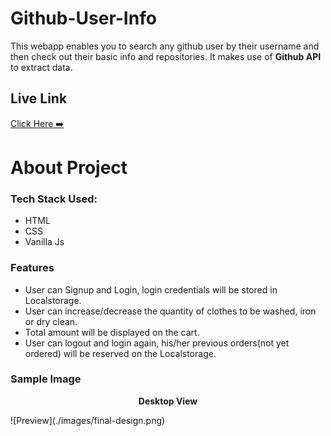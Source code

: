 # Github-User-Info

This webapp enables you to search any github user by their username and then check out their basic info and repositories. It makes use of **Github API** to extract data.

## Live Link

[Click Here ➡️](https://sakshamian.github.io/Info-hub/)

# About Project

### Tech Stack Used:
* HTML
* CSS
* Vanilla Js

### Features
* User can Signup and Login, login credentials will be stored in Localstorage.
* User can increase/decrease the quantity of clothes to be washed, iron or dry clean.
* Total amount will be displayed on the cart.
* User can logout and login again, his/her previous orders(not yet ordered) will be reserved on the Localstorage.

### Sample Image

 <p align="center"> <strong> Desktop View</strong></p>
 ![Preview](./images/final-design.png)
